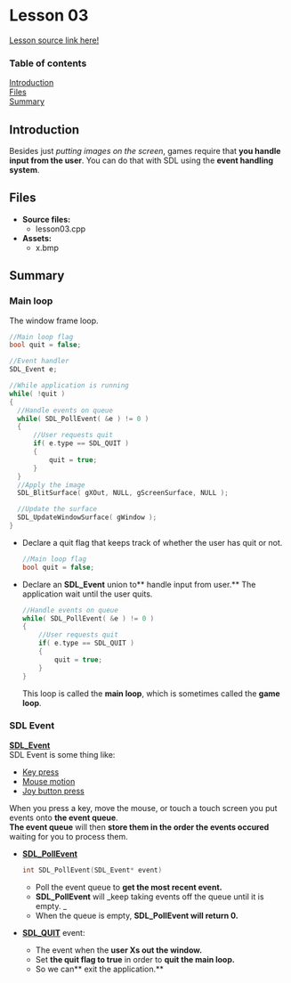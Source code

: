 # Lesson 03
[Lesson source link here!](https://lazyfoo.net/tutorials/SDL/03_event_driven_programming/index.php)

### Table of contents
  [Introduction](#introduction)  
  [Files](#files)  
  [Summary](#summary) 
  
## Introduction

Besides just _putting images on the screen_, games require that **you handle input from the user**. 
You can do that with SDL using the **event handling system**.

## Files

- **Source files:**
  - lesson03.cpp
- **Assets:**
  - x.bmp

## Summary

### Main loop 
The window frame loop.
```C++
//Main loop flag
bool quit = false;

//Event handler
SDL_Event e;

//While application is running
while( !quit )
{
  //Handle events on queue
  while( SDL_PollEvent( &e ) != 0 )
  {
      //User requests quit
      if( e.type == SDL_QUIT )
      {
          quit = true;
      }
  }
  //Apply the image
  SDL_BlitSurface( gXOut, NULL, gScreenSurface, NULL );

  //Update the surface
  SDL_UpdateWindowSurface( gWindow );
}
```
- Declare a quit flag that keeps track of whether the user has quit or not.
  ```C++
  //Main loop flag
  bool quit = false;
  ```
  
- Declare an **SDL_Event** union to** handle input from user.**
  The application wait until the user quits.
  ```C++
  //Handle events on queue
  while( SDL_PollEvent( &e ) != 0 )
  {
      //User requests quit
      if( e.type == SDL_QUIT )
      {
          quit = true;
      }
  }
  ```
  This loop is called the **main loop**, which is sometimes called the **game loop**.

### SDL Event
**[SDL_Event](http://wiki.libsdl.org/SDL_Event)**  
SDL Event is some thing like: 
  - [Key press](http://wiki.libsdl.org/SDL_KeyboardEvent?highlight=%28\bCategoryStruct\b%29|%28CategoryEvents%29)
  - [Mouse motion](http://wiki.libsdl.org/SDL_MouseMotionEvent?highlight=%28\bCategoryStruct\b%29|%28CategoryEvents%29)
  - [Joy button press](http://wiki.libsdl.org/SDL_JoyButtonEvent?highlight=%28\bCategoryStruct\b%29|%28CategoryEvents%29)

When you press a key, move the mouse, or touch a touch screen you put events onto **the event queue**.  
**The event queue** will then **store them in the order the events occured** waiting for you to process them.

- **[SDL_PollEvent](http://wiki.libsdl.org/SDL_PollEvent)**
  ```C++
  int SDL_PollEvent(SDL_Event* event)
  ```
  - Poll the event queue to **get the most recent event.**
  - **SDL_PollEvent** will _keep taking events off the queue until it is empty. _
  - When the queue is empty, **SDL_PollEvent will return 0.**
  
- **[SDL_QUIT](http://wiki.libsdl.org/SDL_QuitEvent)** event:
  - The event when the **user Xs out the window.**
  - Set **the quit flag to true** in order to **quit the main loop.**
  - So we can** exit the application.**

